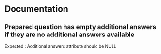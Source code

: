 

# Documentation

## Prepared question has empty additional answers if they are no additional answers available
Expected : Additional answers attribute should be NULL
